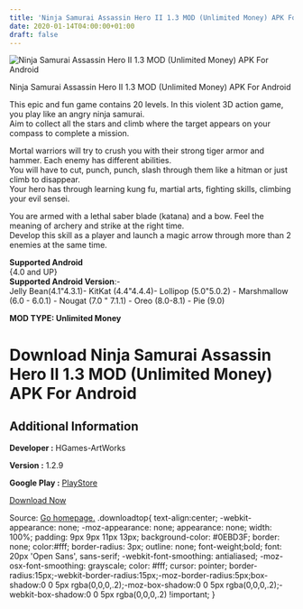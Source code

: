 ```yaml
---
title: 'Ninja Samurai Assassin Hero II 1.3 MOD (Unlimited Money) APK For Android'
date: 2020-01-14T04:00:00+01:00
draft: false
---
```


![Ninja Samurai Assassin Hero II 1.3 MOD (Unlimited Money) APK For Android](https://i0.wp.com/apkhome.net/wp-content/uploads/2020/01/Ninja-Samurai-Assassin-Hero-II-1.3-MOD-Unlimited-Money.png "Ninja Samurai Assassin Hero II 1.3 MOD (Unlimited Money) APK For Android")

  

Ninja Samurai Assassin Hero II 1.3 MOD (Unlimited Money) APK For Android

This epic and fun game contains 20 levels. In this violent 3D action game, you play like an angry ninja samurai.  
Aim to collect all the stars and climb where the target appears on your compass to complete a mission.

Mortal warriors will try to crush you with their strong tiger armor and hammer. Each enemy has different abilities.  
You will have to cut, punch, punch, slash through them like a hitman or just climb to disappear.  
Your hero has through learning kung fu, martial arts, fighting skills, climbing your evil sensei.

You are armed with a lethal saber blade (katana) and a bow. Feel the meaning of archery and strike at the right time.  
Develop this skill as a player and launch a magic arrow through more than 2 enemies at the same time.

**Supported Android**  
{4.0 and UP}  
**Supported Android Version**:-  
Jelly Bean(4.1"4.3.1)- KitKat (4.4"4.4.4)- Lollipop (5.0"5.0.2) - Marshmallow (6.0 - 6.0.1) - Nougat (7.0 " 7.1.1) - Oreo (8.0-8.1) - Pie (9.0)

**MOD TYPE: Unlimited Money**

Download Ninja Samurai Assassin Hero II 1.3 MOD (Unlimited Money) APK For Android
=================================================================================

Additional Information
----------------------

**Developer :** HGames-ArtWorks

**Version :** 1.2.9

**Google Play :** [PlayStore](https://play.google.com/store/apps/details?id=com.HGames.ninjasamuraiII)

  

[Download Now](https://store4app.co/post/ninja-samurai-assassin-hero-ii-1-3-mod-unlimited-money-apk-for-android_1578935083)

  
Source: [Go homepage.](https://store4app.co/post/ninja-samurai-assassin-hero-ii-1-3-mod-unlimited-money-apk-for-android_1578935083) .downloadtop{ text-align:center; -webkit-appearance: none; -moz-appearance: none; appearance: none; width: 100%; padding: 9px 9px 11px 13px; background-color: #0EBD3F; border: none; color:#fff; border-radius: 3px; outline: none; font-weight;bold; font: 20px 'Open Sans', sans-serif; -webkit-font-smoothing: antialiased; -moz-osx-font-smoothing: grayscale; color: #fff; cursor: pointer; border-radius:15px;-webkit-border-radius:15px;-moz-border-radius:5px;box-shadow:0 0 5px rgba(0,0,0,.2);-moz-box-shadow:0 0 5px rgba(0,0,0,.2);-webkit-box-shadow:0 0 5px rgba(0,0,0,.2) !important; }